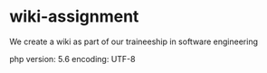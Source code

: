 # wiki-assignment
We create a wiki as part of our traineeship in software engineering

php version: 5.6
encoding: UTF-8
